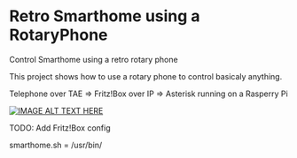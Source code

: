 # Retro Smarthome using a RotaryPhone
Control Smarthome using a retro rotary phone

This project shows how to use a rotary phone to control basicaly anything.

Telephone over TAE => Fritz!Box over IP => Asterisk running on a Rasperry Pi

[![IMAGE ALT TEXT HERE](https://img.youtube.com/vi/aAor0zQKUaw/0.jpg)](https://www.youtube.com/watch?v=aAor0zQKUawaAor0zQKUaw)


TODO: Add Fritz!Box config

smarthome.sh = /usr/bin/
